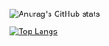 ![Anurag's GitHub stats](https://github-readme-stats.vercel.app/api?username=LuisAndree&show_icons=true&theme=radical)

[![Top Langs](https://github-readme-stats.vercel.app/api/top-langs/?username=LuisAndree&layout=compact&theme=radical)](https://github.com/anuraghazra/github-readme-stats)


